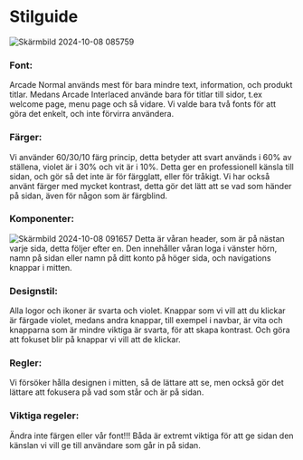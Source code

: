 # Stilguide
![Skärmbild 2024-10-08 085759](https://github.com/user-attachments/assets/01a73f30-97f0-4652-b87b-6ab2ff280b9a)
### Font:
Arcade Normal används mest för bara mindre text, information, och produkt titlar. Medans Arcade Interlaced använde bara för titlar till sidor,
t.ex welcome page, menu page och så vidare. Vi valde bara två fonts för att göra det enkelt, och inte förvirra användera.
### Färger:
Vi använder 60/30/10 färg princip, detta betyder att svart används i 60% av ställena, violet är i 30% och vit är i 10%. Detta ger en professionell känsla till sidan,
och gör så det inte är för färgglatt, eller för tråkigt. Vi har också använt färger med mycket kontrast, detta gör det lätt att se vad som händer på sidan,
även för någon som är färgblind.
### Komponenter:
![Skärmbild 2024-10-08 091657](https://github.com/user-attachments/assets/55d82223-f31f-4b82-899d-cc0c332fd181)
Detta är våran header, som är på nästan varje sida, detta följer efter en. Den innehåller våran loga i vänster hörn, namn på sidan eller namn på ditt konto på höger sida,
och navigations knappar i mitten.
### Designstil:
Alla logor och ikoner är svarta och violet. Knappar som vi vill att du klickar är färgade violet, medans andra knappar, till exempel i navbar, är vita och knapparna som är
mindre viktiga är svarta, för att skapa kontrast. Och göra att fokuset blir på knappar vi vill att de klickar.
### Regler:
Vi försöker hålla designen i mitten, så de lättare att se, men också gör det lättare att fokusera på vad som står och är på sidan.
### Viktiga regeler:
Ändra inte färgen eller vår font!!! Båda är extremt viktiga för att ge sidan den känslan vi vill ge till användare som går in på sidan.
